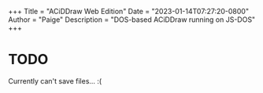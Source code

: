 +++
Title = "ACiDDraw Web Edition"
Date = "2023-01-14T07:27:20-0800"
Author = "Paige"
Description = "DOS-based ACiDDraw running on JS-DOS"
+++

<link rel="stylesheet" href="/emulators-ui/emulators-ui.css">
<div id="dosbox-wrapper">
<div id="dosbox"></div>
</div>
<script src="/emulators/emulators.js"></script>
<script src="/emulators-ui/emulators-ui.js"></script>
<script>
  document.addEventListener("DOMContentLoaded", function(event) { 
    emulators.pathPrefix = "/emulators/";
    Dos(document.getElementById("dosbox")).run("/jsdos/acid.zip");
  });
</script>


# TODO
Currently can't save files... :(
